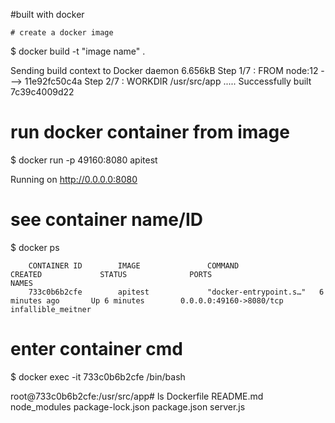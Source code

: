#built with docker


    # create a docker image
$ docker build -t "image name" .
    
Sending build context to Docker daemon  6.656kB
Step 1/7 : FROM node:12
---> 11e92fc50c4a
Step 2/7 : WORKDIR /usr/src/app
.....
Successfully built 7c39c4009d22
    

# run docker container from image
$ docker run -p 49160:8080 apitest   
    
Running on http://0.0.0.0:8080

# see container name/ID
$ docker ps
    
        CONTAINER ID        IMAGE               COMMAND                  CREATED             STATUS              PORTS                     NAMES
        733c0b6b2cfe        apitest             "docker-entrypoint.s…"   6 minutes ago       Up 6 minutes        0.0.0.0:49160->8080/tcp   infallible_meitner
    
# enter container cmd
$ docker exec -it 733c0b6b2cfe /bin/bash
    
root@733c0b6b2cfe:/usr/src/app# ls
Dockerfile  README.md  node_modules  package-lock.json  package.json  server.js

        
